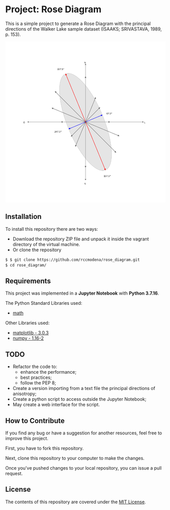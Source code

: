 # Project: Rose Diagram

This is a simple project to generate a Rose Diagram with the principal directions of the Walker Lake sample dataset (ISAAKS; SRIVASTAVA, 1989, p. 153).

![Rose Diagram](img/rose_diagram.png)


## Installation

To install this repository there are two ways:
- Download the repository ZIP file and unpack it inside the vagrant directory of the virtual machine.
- Or clone the repository

```sh
$ $ git clone https://github.com/rccmodena/rose_diagram.git
$ cd rose_diagram/
```

## Requirements

This project was implemented in a **Jupyter Notebook** with **Python 3.7.16**.

The Python Standard Libraries used:
- [math](https://docs.python.org/3/library/math.html#module-math)

Other Libraries used:
- [matplotlib - 3.0.3](https://matplotlib.org/index.html)
- [numpy - 1.16-2](https://www.numpy.org)

## TODO

- Refactor the code to:
  - enhance the performance;
  - best practices;
  - follow the PEP 8;
- Create a version importing from a text file the principal directions of anisotropy;
- Create a python script to access outside the Jupyter Notebook;
- May create a web interface for the script.


## How to Contribute

If you find any bug or have a suggestion for another resources, feel free to improve this project.

First, you have to fork this repository.

Next, clone this repository to your computer to make the changes.

Once you've pushed changes to your local repository, you can issue a pull request.

## License

The contents of this repository are covered under the [MIT License](LICENSE).
